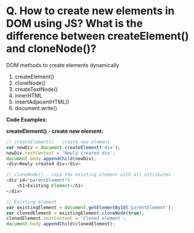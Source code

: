 # Q. How to create new elements in DOM using JS? What is the difference between createElement() and cloneNode()?

DOM methods to create elements dynamically
1. createElement()
2. cloneNode()
3. createTextNode()
4. innerHTML
5. insertAdjacentHTML()
6. document.write()


**Code Examples:**

**createElement() - create new element:**
```javascript
// createElement() - create new element
var newDiv = document.createElement('div');
newDiv.textContent = 'Newly created div';
document.body.appendChild(newDiv);
<div>Newly created div</div>
```
```js
// cloneNode() - copy the existing element with all attributes
<div id="parentElement">
    <h1>Existing Element</h1>
</div>

// Existing element
var existingElement = document.getElementById('parentElement');
var clonedElement = existingElement.cloneNode(true);
clonedElement.textContent = 'Cloned element';
document.body.appendChild(clonedElement);
```
